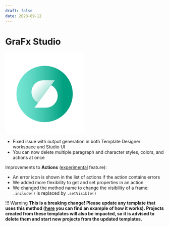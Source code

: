 ```yaml
---
draft: false
date: 2023-09-12
---
```


# GraFx Studio

![rn_icon](icon-GraFx-Studio.svg)

- Fixed issue with output generation in both Template Designer workspace and Studio UI
- You can now delete multiple paragraph and character styles, colors, and actions at once

Improvements to **Actions** ([experimental](/release-notes/experimental/) feature):

- An error icon is shown in the list of actions if the action contains errors
- We added more flexibility to get and set properties in an action
- We changed the method name to change the visibility of a frame: `.include()` is replaced by `.setVisible()`  

!!! Warning 
	**This is a breaking change! Please update any template that uses this method ([here](../../../../../GraFx-Studio/guides/actions/example-hideframe/) you can find an example of how it works). Projects created from these templates will also be impacted, so it is advised to delete them and start new projects from the updated templates.**
